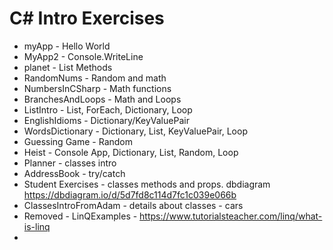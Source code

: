 # C# Intro Exercises

* myApp - Hello World
* MyApp2 - Console.WriteLine
* planet - List Methods
* RandomNums - Random and math
* NumbersInCSharp - Math functions
* BranchesAndLoops - Math and Loops
* ListIntro - List, ForEach, Dictionary, Loop
* EnglishIdioms - Dictionary/KeyValuePair
* WordsDictionary - Dictionary, List, KeyValuePair, Loop
* Guessing Game - Random
* Heist - Console App, Dictionary, List, Random, Loop
* Planner - classes intro
* AddressBook - try/catch
* Student Exercises - classes methods and props. dbdiagram https://dbdiagram.io/d/5d7fd8c114d7fc1c039e066b
* ClassesIntroFromAdam - details about classes - cars
* Removed - LinQExamples - https://www.tutorialsteacher.com/linq/what-is-linq
*